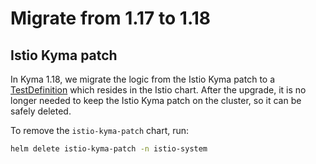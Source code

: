 # Migrate from 1.17 to 1.18

## Istio Kyma patch

In Kyma 1.18, we migrate the logic from the Istio Kyma patch to a [TestDefinition](https://kyma-project.io/docs/#details-testing-kyma) which resides in the Istio chart. After the upgrade, it is no longer needed to keep the Istio Kyma patch on the cluster, so it can be safely deleted.
 
To remove the `istio-kyma-patch` chart, run:

```bash
helm delete istio-kyma-patch -n istio-system
``` 
